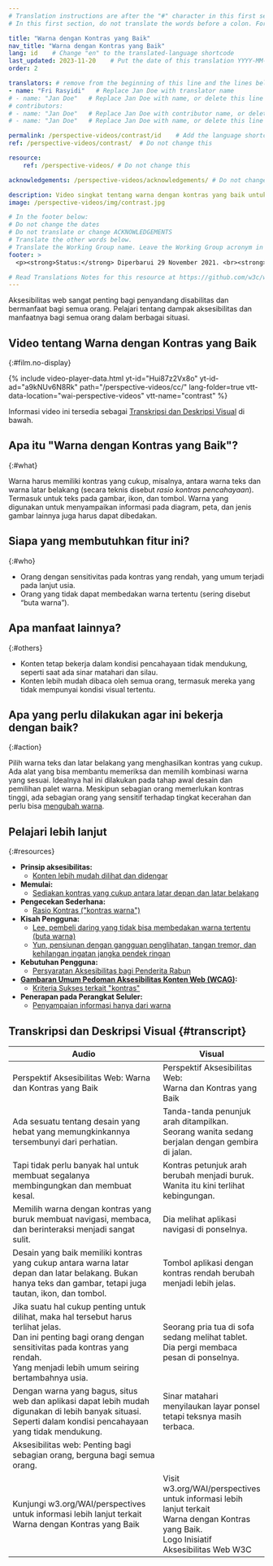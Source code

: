 ```yaml
---
# Translation instructions are after the "#" character in this first section. They are comments that do not show up in the web page. You do not need to translate the instructions after "#".
# In this first section, do not translate the words before a colon. For example, do not translate "title:". Do translate the text after "title:"

title: "Warna dengan Kontras yang Baik"
nav_title: "Warna dengan Kontras yang Baik"
lang: id    # Change "en" to the translated-language shortcode
last_updated: 2023-11-20    # Put the date of this translation YYYY-MM-DD (with month in the middle)
order: 2

translators: # remove from the beginning of this line and the lines below: "# " (the hash sign and the space)
- name: "Fri Rasyidi"   # Replace Jan Doe with translator name
# - name: "Jan Doe"   # Replace Jan Doe with name, or delete this line if not multiple translators
# contributors:
# - name: "Jan Doe"   # Replace Jan Doe with contributor name, or delete this line if none
# - name: "Jan Doe"   # Replace Jan Doe with name, or delete this line if not multiple contributors

permalink: /perspective-videos/contrast/id    # Add the language shortcode to the end, with no slash at the end. For example /path/to/file/fr
ref: /perspective-videos/contrast/  # Do not change this

resource:
    ref: /perspective-videos/ # Do not change this

acknowledgements: /perspective-videos/acknowledgements/ # Do not change this

description: Video singkat tentang warna dengan kontras yang baik untuk aksesibilitas web - apa itu, siapa yang membutuhkannya, dan apa yang perlu dilakukan agar bekerja dengan semestinya.
image: /perspective-videos/img/contrast.jpg

# In the footer below:
# Do not change the dates
# Do not translate or change ACKNOWLEDGEMENTS
# Translate the other words below.
# Translate the Working Group name. Leave the Working Group acronym in English.
footer: >
  <p><strong>Status:</strong> Diperbarui 29 November 2021. <br><strong>Editor dan pimpinan proyek:</strong> <a href="https://www.w3.org/People/shadi">Shadi Abou-Zahra</a>. Dikembangkan oleh <a href="https://www.w3.org/WAI/EO/">Kelompok Kerja Edukasi dan Pendampingan (EOWG)</a> dengan dukungan dari <a href="https://www.w3.org/WAI/DEV/">proyek WAI-DEV</a>, didanai bersama oleh Komisi Eropa. Diperbarui dengan dukungan dari Ford Foundation. ACKNOWLEDGEMENTS.</p>

# Read Translations Notes for this resource at https://github.com/w3c/wai-perspective-videos#readme
---
```


Aksesibilitas web sangat penting bagi penyandang disabilitas dan bermanfaat bagi semua orang. Pelajari tentang dampak aksesibilitas dan manfaatnya bagi semua orang dalam berbagai situasi.

## Video tentang Warna dengan Kontras yang Baik
{:#film.no-display}

{% include video-player-data.html
    yt-id="Hui87z2Vx8o"
    yt-id-ad="a9kNUv6N8Rk"
    path="/perspective-videos/cc/"
    lang-folder=true
    vtt-data-location="wai-perspective-videos"
    vtt-name="contrast"
%}


Informasi video ini tersedia sebagai [Transkripsi dan Deskripsi Visual](#transcript) di bawah.

## Apa itu "Warna dengan Kontras yang Baik"?
{:#what}

Warna harus memiliki kontras yang cukup, misalnya, antara warna teks dan warna latar belakang (secara teknis disebut <em>rasio kontras pencahayaan</em>). Termasuk untuk teks pada gambar, ikon, dan tombol. Warna yang digunakan untuk menyampaikan informasi pada diagram, peta, dan jenis gambar lainnya juga harus dapat dibedakan.

## Siapa yang membutuhkan fitur ini?
{:#who}

-   Orang dengan sensitivitas pada kontras yang rendah, yang umum terjadi pada lanjut usia.
-   Orang yang tidak dapat membedakan warna tertentu (sering disebut “buta warna”).

## Apa manfaat lainnya?
{:#others}

-   Konten tetap bekerja dalam kondisi pencahayaan tidak mendukung, seperti saat ada sinar matahari dan silau.
-   Konten lebih mudah dibaca oleh semua orang, termasuk mereka yang tidak mempunyai kondisi visual tertentu.

## Apa yang perlu dilakukan agar ini bekerja dengan baik?
{:#action}

Pilih warna teks dan latar belakang yang menghasilkan kontras yang cukup. Ada alat yang bisa membantu memeriksa dan memilih kombinasi warna yang sesuai. Idealnya hal ini dilakukan pada tahap awal desain dan pemilihan palet warna. Meskipun sebagian orang memerlukan kontras tinggi, ada sebagian orang yang sensitif terhadap tingkat kecerahan dan perlu bisa [mengubah warna](/perspective-videos/customizable/).

## Pelajari lebih lanjut
{:#resources}

-   **Prinsip aksesibilitas:**
    -   [Konten lebih mudah dilihat dan didengar](/fundamentals/accessibility-principles/#distinguishable)
-   **Memulai:**
    -   [Sediakan kontras yang cukup antara latar depan dan latar belakang](/tips/designing/#provide-sufficient-contrast-between-foreground-and-background)
-   **Pengecekan Sederhana:**
    -   [Rasio Kontras ("kontras warna")](/test-evaluate/preliminary/#contrast)
-   **Kisah Pengguna:**
    -   [Lee, pembeli daring yang tidak bisa membedakan warna tertentu (buta warna)](/people-use-web/user-stories/#shopper)
    -   [Yun, pensiunan dengan gangguan penglihatan, tangan tremor, dan kehilangan ingatan jangka pendek ringan](/people-use-web/user-stories/#retiree)
-   **Kebutuhan Pengguna:**
    -   [Persyaratan Aksesibilitas bagi Penderita Rabun](http://www.w3.org/TR/low-vision-needs/)
-   **[Gambaran Umum Pedoman Aksesibilitas Konten Web (WCAG)](/standards-guidelines/wcag/):**
    -   [Kriteria Sukses terkait "kontras"](https://www.w3.org/WAI/WCAG21/quickref/?tags=contrast)
-   **Penerapan pada Perangkat Seluler:**
    -   [Penyampaian informasi hanya dari warna](/standards-guidelines/shared-experiences/#color)

## Transkripsi dan Deskripsi Visual {#transcript}

<table>
  <thead>
    <tr>
      <th width="65%">Audio</th>
      <th>Visual</th>
    </tr>
  </thead>
  <tbody>
    <tr>
      <td>Perspektif Aksesibilitas Web: Warna dan Kontras yang Baik</td>
      <td>Perspektif Aksesibilitas Web:<br>
        Warna dan Kontras yang Baik</td>
    </tr>
    <tr>
      <td>Ada sesuatu tentang desain yang hebat yang memungkinkannya tersembunyi dari perhatian.</td>
      <td>Tanda-tanda penunjuk arah ditampilkan. Seorang wanita sedang berjalan dengan gembira di jalan.</td>
    </tr>
    <tr>
      <td>Tapi tidak perlu banyak hal untuk membuat segalanya membingungkan dan membuat kesal.</td>
      <td>Kontras petunjuk arah berubah menjadi buruk. Wanita itu kini terlihat kebingungan.</td>
    </tr>
    <tr>
      <td>Memilih warna dengan kontras yang buruk membuat navigasi, membaca, dan berinteraksi menjadi sangat sulit.</td>
      <td>Dia melihat aplikasi navigasi di ponselnya.</td>
    </tr>
    <tr>
      <td>Desain yang baik memiliki kontras yang cukup antara warna latar depan dan latar belakang. Bukan hanya teks dan gambar, tetapi juga tautan, ikon, dan tombol.</td>
      <td>Tombol aplikasi dengan kontras rendah berubah menjadi lebih jelas.</td>
    </tr>
    <tr>
      <td>Jika suatu hal cukup penting untuk dilihat, maka hal tersebut harus terlihat jelas.<br>
        Dan ini penting bagi orang dengan sensitivitas pada kontras yang rendah.<br>
        Yang menjadi lebih umum seiring bertambahnya usia.</td>
      <td>Seorang pria tua di sofa sedang melihat tablet. Dia pergi membaca pesan di ponselnya.</td>
    </tr>
    <tr>
      <td>Dengan warna yang bagus, situs web dan aplikasi dapat lebih mudah digunakan di lebih banyak situasi. Seperti dalam kondisi pencahayaan yang tidak mendukung.</td>
      <td>Sinar matahari menyilaukan layar ponsel tetapi teksnya masih terbaca.</td>
    </tr>
    <tr>
      <td>Aksesibilitas web: Penting bagi sebagian orang, berguna bagi semua orang.</td>
      <td>&nbsp;</td>
    </tr>
    <tr>
      <td>Kunjungi w3.org/WAI/perspectives untuk informasi lebih lanjut terkait Warna dengan Kontras yang Baik</td>
      <td>Visit<br>
        w3.org/WAI/perspectives<br>
        untuk informasi lebih lanjut terkait<br>
        Warna dengan Kontras yang Baik. <br>
        Logo Inisiatif Aksesibilitas Web W3C</td>
    </tr>
  </tbody>
</table>
